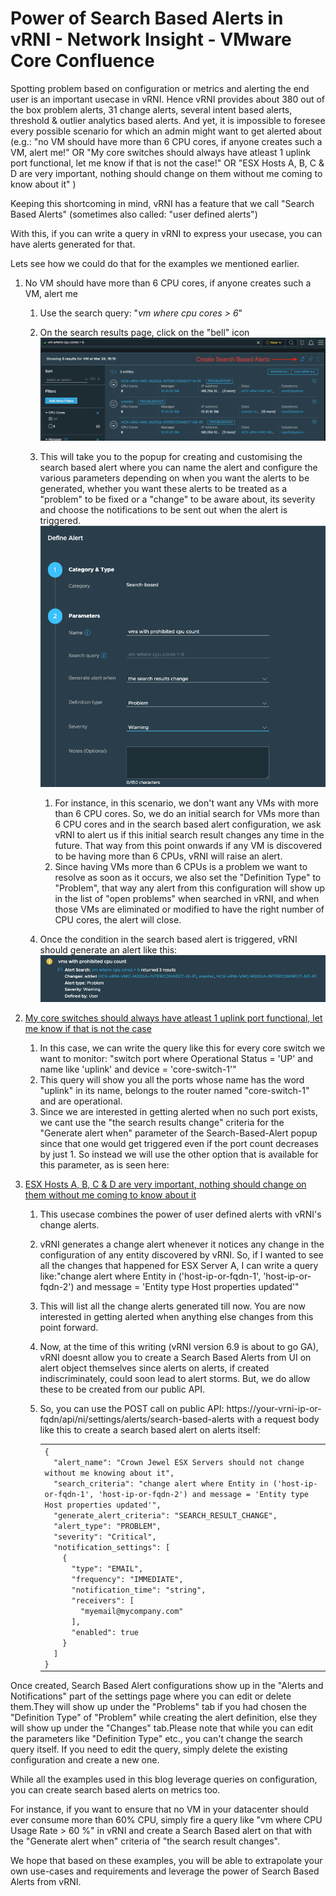 # Power of Search Based Alerts in vRNI - Network Insight - VMware Core Confluence

Spotting problem based on configuration or metrics and alerting the end
user is an important usecase in vRNI. Hence vRNI provides about 380 out
of the box problem alerts, 31 change alerts, several intent based
alerts, threshold & outlier analytics based alerts. And yet, it is
impossible to foresee every possible scenario for which an admin might
want to get alerted about (e.g.: "no VM should have more than 6 CPU
cores, if anyone creates such a VM, alert me!" OR "My core switches
should always have atleast 1 uplink port functional, let me know if that
is not the case!" OR "ESX Hosts A, B, C & D are very important, nothing
should change on them without me coming to know about it" )

Keeping this shortcoming in mind, vRNI has a feature that we call
"Search Based Alerts" (sometimes also called: "user defined alerts")

With this, if you can write a query in vRNI to express your usecase, you
can have alerts generated for that.

Lets see how we could do that for the examples we mentioned earlier.

1. No VM should have more than 6 CPU cores, if anyone creates such a
   VM, alert me
   
   1. Use the search query: "*vm where cpu cores \> 6*"  
   
   2. On the search results page, click on the "bell" icon  
      ![](/docs/assets/images/search_based_alerts/Screenshot%202023-03-24%20at%2019.15.20.png)
       
   
   3. This will take you to the popup for creating and customising the
      search based alert where you can name the alert and configure
      the various parameters depending on when you want the alerts to
      be generated, whether you want these alerts to be treated as a
      "problem" to be fixed or a "change" to be aware about, its
      severity and choose the notifications to be sent out when the
      alert is triggered.  
      ![](/docs/assets/images/search_based_alerts/Screenshot%202023-03-24%20at%2019.16.31.png) 
      
      1. For instance, in this scenario, we don't want any VMs with
         more than 6 CPU cores. So, we do an initial search for VMs
         more than 6 CPU cores and in the search based alert
         configuration, we ask vRNI to alert us if this initial
         search result changes any time in the future. That way from
         this point onwards if any VM is discovered to be having more
         than 6 CPUs, vRNI will raise an alert.
      2. Since having VMs more than 6 CPUs is a problem we want to
         resolve as soon as it occurs, we also set the "Definition
         Type" to "Problem", that way any alert from this
         configuration will show up in the list of "open problems"
         when searched in vRNI, and when those VMs are eliminated or
         modified to have the right number of CPU cores, the alert
         will close.  
   
   4. Once the condition in the search based alert is triggered, vRNI
      should generate an alert like this:  
      ![](/docs/assets/images/search_based_alerts/Screenshot%202023-03-24%20at%2020.01.23.png) 

2. <u>My core switches should always have atleast 1 uplink port
   functional, let me know if that is not the case</u>
   
   1. In this case, we can write the query like this for every core
      switch we want to monitor: "switch port where Operational Status
      = 'UP' and name like 'uplink' and device = 'core-switch-1'"
   2. This query will show you all the ports whose name has the word
      "uplink" in its name, belongs to the router named
      "core-switch-1" and are operational.
   3. Since we are interested in getting alerted when no such port
      exists, we cant use the "the search results change" criteria for
      the "Generate alert when" parameter of the Search-Based-Alert
      popup since that one would get triggered even if the port count
      decreases by just 1. So instead we will use the other option
      that is available for this parameter, as is seen here:

3. <u>ESX Hosts A, B, C & D are very important, nothing should change
   on them without me coming to know about it</u>
   
   1. This usecase combines the power of user defined alerts with
      vRNI's change alerts.
   
   2. vRNI generates a change alert whenever it notices any change in
      the configuration of any entity discovered by vRNI. So, if I
      wanted to see all the changes that happened for ESX Server A, I
      can write a query like:"change alert where Entity in
      ('host-ip-or-fqdn-1', 'host-ip-or-fqdn-2') and message = 'Entity
      type Host properties updated'"
   
   3. This will list all the change alerts generated till now. You are
      now interested in getting alerted when anything else changes
      from this point forward.
   
   4. Now, at the time of this writing (vRNI version 6.9 is about to
      go GA), vRNI doesnt allow you to create a Search Based Alerts
      from UI on alert object themselves since alerts on alerts, if
      created indiscriminately, could soon lead to alert storms. But,
      we do allow these to be created from our public API.
   
   5. So, you can use the POST call on public
      API: https://your-vrni-ip-or-fqdn/api/ni/settings/alerts/search-based-alerts with
      a request body like this to create a search based alert on
      alerts itself:
      
      <table data-border="0" data-cellpadding="0" data-cellspacing="0">
      <colgroup>
      <col style="width: 100%" />
      </colgroup>
      <tbody>
      <tr class="odd">
      <td class="code"><div class="container"
      title="Hint: double-click to select code">
      <div class="line number1 index0 alt2" data-bidi-marker="true">
      <code class="sourceCode java"><span class="op">{</span></code>
      </div>
      <div class="line number2 index1 alt1" data-bidi-marker="true">
      <code class="sourceCode java">  </code><code
      class="sourceCode java"><span class="st">"alert_name"</span></code><code
      class="sourceCode java"><span class="op">:</span> </code><code
      class="sourceCode java"><span class="st">"Crown Jewel ESX Servers should not change without me knowing about it"</span></code><code
      class="sourceCode java"><span class="op">,</span></code>
      </div>
      <div class="line number3 index2 alt2" data-bidi-marker="true">
      <code class="sourceCode java">  </code><code
      class="sourceCode java"><span class="st">"search_criteria"</span></code><code
      class="sourceCode java"><span class="op">:</span> </code><code
      class="sourceCode java"><span class="st">"change alert where Entity in (&#39;host-ip-or-fqdn-1&#39;, &#39;host-ip-or-fqdn-2&#39;) and message = &#39;Entity type Host properties updated&#39;"</span></code><code
      class="sourceCode java"><span class="op">,</span></code>
      </div>
      <div class="line number4 index3 alt1" data-bidi-marker="true">
      <code class="sourceCode java">  </code><code
      class="sourceCode java"><span class="st">"generate_alert_criteria"</span></code><code
      class="sourceCode java"><span class="op">:</span> </code><code
      class="sourceCode java"><span class="st">"SEARCH_RESULT_CHANGE"</span></code><code
      class="sourceCode java"><span class="op">,</span></code>
      </div>
      <div class="line number5 index4 alt2" data-bidi-marker="true">
      <code class="sourceCode java">  </code><code
      class="sourceCode java"><span class="st">"alert_type"</span></code><code
      class="sourceCode java"><span class="op">:</span> </code><code
      class="sourceCode java"><span class="st">"PROBLEM"</span></code><code
      class="sourceCode java"><span class="op">,</span></code>
      </div>
      <div class="line number6 index5 alt1" data-bidi-marker="true">
      <code class="sourceCode java">  </code><code
      class="sourceCode java"><span class="st">"severity"</span></code><code
      class="sourceCode java"><span class="op">:</span> </code><code
      class="sourceCode java"><span class="st">"Critical"</span></code><code
      class="sourceCode java"><span class="op">,</span></code>
      </div>
      <div class="line number7 index6 alt2" data-bidi-marker="true">
      <code class="sourceCode java">  </code><code
      class="sourceCode java"><span class="st">"notification_settings"</span></code><code
      class="sourceCode java"><span class="op">:</span> <span class="op">[</span></code>
      </div>
      <div class="line number8 index7 alt1" data-bidi-marker="true">
      <code class="sourceCode java">    </code><code
      class="sourceCode java"><span class="op">{</span></code>
      </div>
      <div class="line number9 index8 alt2" data-bidi-marker="true">
      <code class="sourceCode java">      </code><code
      class="sourceCode java"><span class="st">"type"</span></code><code
      class="sourceCode java"><span class="op">:</span> </code><code
      class="sourceCode java"><span class="st">"EMAIL"</span></code><code
      class="sourceCode java"><span class="op">,</span></code>
      </div>
      <div class="line number10 index9 alt1" data-bidi-marker="true">
      <code class="sourceCode java">      </code><code
      class="sourceCode java"><span class="st">"frequency"</span></code><code
      class="sourceCode java"><span class="op">:</span> </code><code
      class="sourceCode java"><span class="st">"IMMEDIATE"</span></code><code
      class="sourceCode java"><span class="op">,</span></code>
      </div>
      <div class="line number11 index10 alt2" data-bidi-marker="true">
      <code class="sourceCode java">      </code><code
      class="sourceCode java"><span class="st">"notification_time"</span></code><code
      class="sourceCode java"><span class="op">:</span> </code><code
      class="sourceCode java"><span class="st">"string"</span></code><code
      class="sourceCode java"><span class="op">,</span></code>
      </div>
      <div class="line number12 index11 alt1" data-bidi-marker="true">
      <code class="sourceCode java">      </code><code
      class="sourceCode java"><span class="st">"receivers"</span></code><code
      class="sourceCode java"><span class="op">:</span> <span class="op">[</span></code>
      </div>
      <div class="line number13 index12 alt2" data-bidi-marker="true">
      <code class="sourceCode java">        </code><code
      class="sourceCode java"><span class="st">"myemail@mycompany.com"</span></code>
      </div>
      <div class="line number14 index13 alt1" data-bidi-marker="true">
      <code class="sourceCode java">      </code><code
      class="sourceCode java"><span class="op">],</span></code>
      </div>
      <div class="line number15 index14 alt2" data-bidi-marker="true">
      <code class="sourceCode java">      </code><code
      class="sourceCode java"><span class="st">"enabled"</span></code><code
      class="sourceCode java"><span class="op">:</span> </code><code
      class="sourceCode java"><span class="kw">true</span></code>
      </div>
      <div class="line number16 index15 alt1" data-bidi-marker="true">
      <code class="sourceCode java">    </code><code
      class="sourceCode java"><span class="op">}</span></code>
      </div>
      <div class="line number17 index16 alt2" data-bidi-marker="true">
      <code class="sourceCode java">  </code><code
      class="sourceCode java"><span class="op">]</span></code>
      </div>
      <div class="line number18 index17 alt1" data-bidi-marker="true">
      <code class="sourceCode java"><span class="op">}</span></code>
      </div>
      </div></td>
      </tr>
      </tbody>
      </table>

Once created, Search Based Alert configurations show up in the "Alerts
and Notifications" part of the settings page where you can edit or
delete them.They will show up under the "Problems" tab if you had chosen
the "Definition Type" of "Problem" while creating the alert definition,
else they will show up under the "Changes" tab.Please note that while
you can edit the parameters like "Definition Type" etc., you can't
change the search query itself. If you need to edit the query, simply
delete the existing configuration and create a new one.  

While all the examples used in this blog leverage queries on
configuration, you can create search based alerts on metrics too.

For instance, if you want to ensure that no VM in your datacenter should
ever consume more than 60% CPU, simply fire a query like "vm where CPU
Usage Rate \> 60 %" in vRNI and create a Search Based alert on that with
the "Generate alert when" criteria of "the search result changes".

We hope that based on these examples, you will be able to extrapolate
your own use-cases and requirements and leverage the power of Search
Based Alerts from vRNI.
